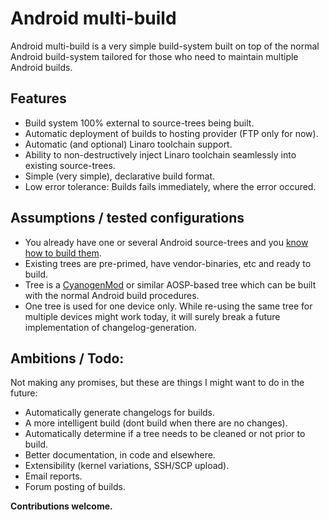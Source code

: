 Android multi-build
===================

Android multi-build is a very simple build-system built on top of the normal
Android build-system tailored for those who need to maintain multiple Android
builds.

## Features

- Build system 100% external to source-trees being built.
- Automatic deployment of builds to hosting provider (FTP only for now).
- Automatic (and optional) Linaro toolchain support.
- Ability to non-destructively inject Linaro toolchain seamlessly into
  existing source-trees.
- Simple (very simple), declarative build format.
- Low error tolerance: Builds fails immediately, where the error occured.

## Assumptions / tested configurations

- You already have one or several Android source-trees and you
  [know how to build them](http://source.android.com/source/).
- Existing trees are pre-primed, have vendor-binaries, etc and ready to build.
- Tree is a [CyanogenMod](https://github.com/CyanogenMod/) or similar AOSP-based
  tree which can be built with the normal Android build procedures.
- One tree is used for one device only. While re-using the same tree for multiple
  devices might work today, it will surely break a future implementation of
  changelog-generation.

## Ambitions / Todo:

Not making any promises, but these are things I might want to do in the
future:

- Automatically generate changelogs for builds.
- A more intelligent build (dont build when there are no changes).
- Automatically determine if a tree needs to be cleaned or not prior to build.
- Better documentation, in code and elsewhere.
- Extensibility (kernel variations, SSH/SCP upload).
- Email reports.
- Forum posting of builds.

**Contributions welcome.**